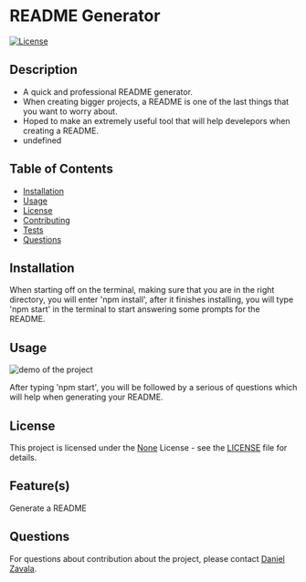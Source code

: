 # README Generator

[![License](https://img.shields.io/badge/License-None-brightgreen.svg)](https://opensource.org/licenses/None)

## Description
- A quick and professional README generator.
- When creating bigger projects, a README is one of the last things that you want to worry about.
- Hoped to make an extremely useful tool that will help develepors when creating a README.
- undefined


## Table of Contents
- [Installation](#installation)
- [Usage](#usage)
- [License](#license)
- [Contributing](#contributing)
- [Tests](#tests)
- [Questions](#questions)

## Installation
When starting off on the terminal, making sure that you are in the right directory, you will enter 'npm install', after it finishes installing, you will type 'npm start' in the terminal to start answering some prompts for the README.

## Usage
![demo of the project](./assets/README_Generator_Demo.gif)

After typing 'npm start', you will be followed by a serious of questions which will help when generating your README.

## License

This project is licensed under the [None](https://opensource.org/licenses/None) License - see the [LICENSE](LICENSE) file for details.

## Feature(s)
Generate a README

## Questions
For questions about contribution about the project, please contact [Daniel Zavala](mailto:zavaladaniel151@gmail.com).